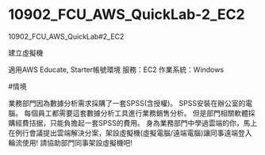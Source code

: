 # 10902_FCU_AWS_QuickLab-2_EC2
10902_FCU_AWS_QuickLab#2_EC2

建立虛擬機

適用AWS Educate, Starter帳號環境
服務：EC2
作業系統：Windows

#情境

業務部門因為數據分析需求採購了一套SPSS(含授權)。
SPSS安裝在辦公室的電腦。
每個員工都需要這套數據分析工具進行業務銷售分析。
但是部門相關軟體採購經費拮据，只能負擔起一套SPSS的費用。
身為業務部門中學過雲端的你，馬上在例行會議提出雲端解決分案，架設虛擬機(虛擬電腦/遠端電腦)讓同事遠端登入輪流使用!
請協助部門同事架設虛擬機吧!
